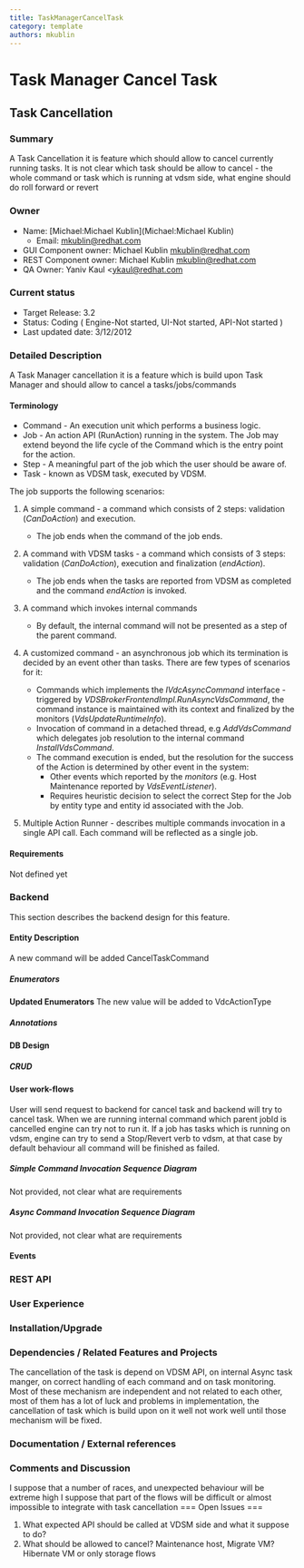 ```yaml
---
title: TaskManagerCancelTask
category: template
authors: mkublin
---
```


# Task Manager Cancel Task

## Task Cancellation

### Summary

A Task Cancellation it is feature which should allow to cancel currently running tasks. It is not clear which task should be allow to cancel - the whole command or task which is running at vdsm side, what engine should do roll forward or revert

### Owner

*   Name: [Michael:Michael Kublin](Michael:Michael Kublin)
    -   Email: <mkublin@redhat.com>
*   GUI Component owner: Michael Kublin <mkublin@redhat.com>
*   REST Component owner: Michael Kublin <mkublin@redhat.com>
*   QA Owner: Yaniv Kaul <ykaul@redhat.com

### Current status

*   Target Release: 3.2
*   Status: Coding ( Engine-Not started, UI-Not started, API-Not started )
*   Last updated date: 3/12/2012

### Detailed Description

A Task Manager cancellation it is a feature which is build upon Task Manager and should allow to cancel a tasks/jobs/commands

#### Terminology

*   Command - An execution unit which performs a business logic.
*   Job - An action API (RunAction) running in the system. The Job may extend beyond the life cycle of the Command which is the entry point for the action.
*   Step - A meaningful part of the job which the user should be aware of.
*   Task - known as VDSM task, executed by VDSM.

The job supports the following scenarios:

1.  A simple command - a command which consists of 2 steps: validation (*CanDoAction*) and execution.
    -   The job ends when the command of the job ends.

2.  A command with VDSM tasks - a command which consists of 3 steps: validation (*CanDoAction*), execution and finalization (*endAction*).
    -   The job ends when the tasks are reported from VDSM as completed and the command *endAction* is invoked.

3.  A command which invokes internal commands
    -   By default, the internal command will not be presented as a step of the parent command.

4.  A customized command - an asynchronous job which its termination is decided by an event other than tasks. There are few types of scenarios for it:
    -   Commands which implements the *IVdcAsyncCommand* interface - triggered by *VDSBrokerFrontendImpl.RunAsyncVdsCommand*, the command instance is maintained with its context and finalized by the monitors (*VdsUpdateRuntimeInfo*).
    -   Invocation of command in a detached thread, e.g *AddVdsCommand* which delegates job resolution to the internal command *InstallVdsCommand*.
    -   The command execution is ended, but the resolution for the success of the Action is determined by other event in the system:
        -   Other events which reported by the *monitors* (e.g. Host Maintenance reported by *VdsEventListener*).
        -   Requires heuristic decision to select the correct Step for the Job by entity type and entity id associated with the Job.

5.  Multiple Action Runner - describes multiple commands invocation in a single API call. Each command will be reflected as a single job.

#### Requirements

Not defined yet

### Backend

This section describes the backend design for this feature.

#### Entity Description

A new command will be added CancelTaskCommand

##### Enumerators

**Updated Enumerators**
The new value will be added to VdcActionType

##### Annotations

#### DB Design

##### CRUD

#### User work-flows

User will send request to backend for cancel task and backend will try to cancel task. When we are running internal command which parent jobId is cancelled engine can try not to run it. If a job has tasks which is running on vdsm, engine can try to send a Stop/Revert verb to vdsm, at that case by default behaviour all command will be finished as failed.

##### Simple Command Invocation Sequence Diagram

Not provided, not clear what are requirements

##### Async Command Invocation Sequence Diagram

Not provided, not clear what are requirements

#### Events

### REST API

### User Experience

### Installation/Upgrade

### Dependencies / Related Features and Projects

The cancellation of the task is depend on VDSM API, on internal Async task manger, on correct handling of each command and on task monitoring. Most of these mechanism are independent and not related to each other, most of them has a lot of luck and problems in implementation, the cancellation of task which is build upon on it well not work well until those mechanism will be fixed.

### Documentation / External references

### Comments and Discussion

I suppose that a number of races, and unexpected behaviour will be extreme high
I suppose that part of the flows will be difficult or almost impossible to integrate with task cancellation
=== Open Issues ===

1.  What expected API should be called at VDSM side and what it suppose to do?
2.  What should be allowed to cancel? Maintenance host, Migrate VM? Hibernate VM or only storage flows

